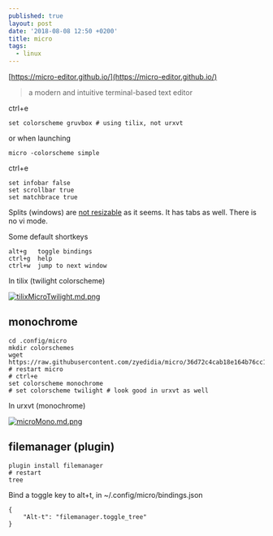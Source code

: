 ```yaml
---
published: true
layout: post
date: '2018-08-08 12:50 +0200'
title: micro
tags:
  - linux
---
```

[https://micro-editor.github.io/](https://micro-editor.github.io/)

> a modern and intuitive terminal-based text editor

ctrl+e

	set colorscheme gruvbox # using tilix, not urxvt
    
or when launching

	micro -colorscheme simple
    
ctrl+e

	set infobar false
    set scrollbar true
    set matchbrace true
    
Splits (windows) are [not resizable](https://github.com/zyedidia/micro/issues/770) as it seems. It has tabs as well. There is no vi mode.

Some default shortkeys

	alt+g   toggle bindings
    ctrl+g  help
    ctrl+w  jump to next window

In tilix (twilight colorscheme)

[![tilixMicroTwilight.md.png](https://cdn.scrot.moe/images/2018/08/08/tilixMicroTwilight.md.png)](https://scrot.moe/image/9BjCh)

## monochrome

	cd .config/micro
    mkdir colorschemes
    wget https://raw.githubusercontent.com/zyedidia/micro/36d72c4cab18e164b76cc1496801051b118830d3/runtime/colorschemes/in_progress/monochrome.micro
    # restart micro
    # ctrl+e
    set colorscheme monochrome
    # set colorscheme twilight # look good in urxvt as well
    
In urxvt (monochrome)

[![microMono.md.png](https://cdn.scrot.moe/images/2018/08/08/microMono.md.png)](https://scrot.moe/image/9BMmj)

## filemanager (plugin)

    plugin install filemanager
    # restart
    tree
    
Bind a toggle key to alt+t, in ~/.config/micro/bindings.json

    {
        "Alt-t": "filemanager.toggle_tree"
    }


